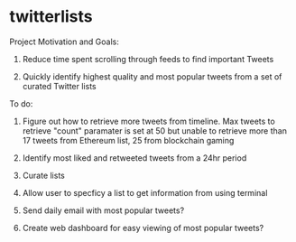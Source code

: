 # twitterlists

Project Motivation and Goals:


1. Reduce time spent scrolling through feeds to find important Tweets

2. Quickly identify highest quality and most popular tweets from a set of curated Twitter lists


To do: 

1. Figure out how to retrieve more tweets from timeline. Max tweets to retrieve "count" paramater is set at 50 but unable to retrieve more than 17 tweets from Ethereum list, 25 from blockchain gaming

2. Identify most liked and retweeted tweets from a 24hr period

3. Curate lists

4. Allow user to specficy a list to get information from using terminal

5. Send daily email with most popular tweets?

6. Create web dashboard for easy viewing of most popular tweets?

